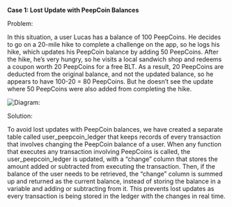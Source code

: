 **Case 1: Lost Update with PeepCoin Balances**

Problem:

In this situation, a user Lucas has a balance of 100 PeepCoins. 
He decides to go on a 20-mile hike to complete a challenge on the app, so he logs his hike, 
which updates his PeepCoin balance by adding 50 PeepCoins. After the hike, he’s very hungry, so he visits a 
local sandwich shop and redeems a coupon worth 20 PeepCoins for a free BLT. As a result, 20 PeepCoins are deducted 
from the original balance, and not the updated balance, so he appears to have 100-20 = 80 PeepCoins. 
But he doesn’t see the update where 50 PeepCoins were also added from completing the hike. 

![Diagram:](https://github.com/n-shinde/PeakPeeps/assets/104091934/e576b0d7-f65a-48c8-837e-5958bd0130a9)

Solution:

To avoid lost updates with PeepCoin balances, we have created a separate table called user_peepcoin_ledger that keeps records of every transaction that involves changing the PeepCoin balance of a user. When any function that executes any transaction involving PeepCoins is called, the user_peepcoin_ledger is updated, with a “change” column that stores the amount added or subtracted from executing the transaction. Then, if the balance of the user needs to be retrieved, the “change” column is summed up and returned as the current balance, instead of storing the balance in a variable and adding or subtracting from it. This prevents lost updates as every transaction is being stored in the ledger with the changes in real time. 
